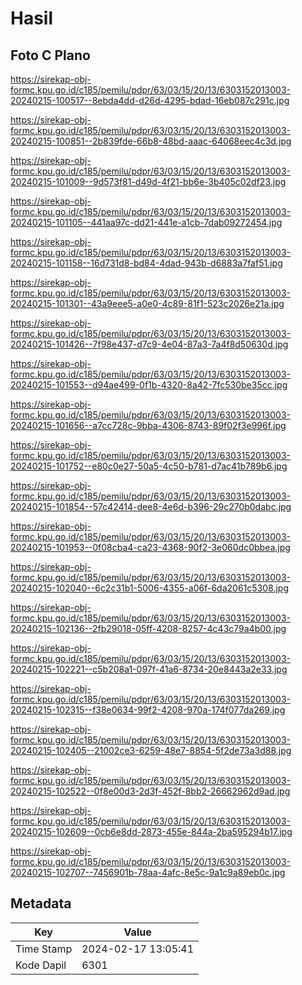 # Hasil

## Foto C Plano

https://sirekap-obj-formc.kpu.go.id/c185/pemilu/pdpr/63/03/15/20/13/6303152013003-20240215-100517--8ebda4dd-d26d-4295-bdad-16eb087c291c.jpg

https://sirekap-obj-formc.kpu.go.id/c185/pemilu/pdpr/63/03/15/20/13/6303152013003-20240215-100851--2b839fde-66b8-48bd-aaac-64068eec4c3d.jpg

https://sirekap-obj-formc.kpu.go.id/c185/pemilu/pdpr/63/03/15/20/13/6303152013003-20240215-101009--9d573f81-d49d-4f21-bb6e-3b405c02df23.jpg

https://sirekap-obj-formc.kpu.go.id/c185/pemilu/pdpr/63/03/15/20/13/6303152013003-20240215-101105--441aa97c-dd21-441e-a1cb-7dab09272454.jpg

https://sirekap-obj-formc.kpu.go.id/c185/pemilu/pdpr/63/03/15/20/13/6303152013003-20240215-101158--16d731d8-bd84-4dad-943b-d6883a7faf51.jpg

https://sirekap-obj-formc.kpu.go.id/c185/pemilu/pdpr/63/03/15/20/13/6303152013003-20240215-101301--43a9eee5-a0e0-4c89-81f1-523c2026e21a.jpg

https://sirekap-obj-formc.kpu.go.id/c185/pemilu/pdpr/63/03/15/20/13/6303152013003-20240215-101426--7f98e437-d7c9-4e04-87a3-7a4f8d50630d.jpg

https://sirekap-obj-formc.kpu.go.id/c185/pemilu/pdpr/63/03/15/20/13/6303152013003-20240215-101553--d94ae499-0f1b-4320-8a42-7fc530be35cc.jpg

https://sirekap-obj-formc.kpu.go.id/c185/pemilu/pdpr/63/03/15/20/13/6303152013003-20240215-101656--a7cc728c-9bba-4306-8743-89f02f3e996f.jpg

https://sirekap-obj-formc.kpu.go.id/c185/pemilu/pdpr/63/03/15/20/13/6303152013003-20240215-101752--e80c0e27-50a5-4c50-b781-d7ac41b789b6.jpg

https://sirekap-obj-formc.kpu.go.id/c185/pemilu/pdpr/63/03/15/20/13/6303152013003-20240215-101854--57c42414-dee8-4e6d-b396-29c270b0dabc.jpg

https://sirekap-obj-formc.kpu.go.id/c185/pemilu/pdpr/63/03/15/20/13/6303152013003-20240215-101953--0f08cba4-ca23-4368-90f2-3e060dc0bbea.jpg

https://sirekap-obj-formc.kpu.go.id/c185/pemilu/pdpr/63/03/15/20/13/6303152013003-20240215-102040--6c2c31b1-5006-4355-a06f-6da2061c5308.jpg

https://sirekap-obj-formc.kpu.go.id/c185/pemilu/pdpr/63/03/15/20/13/6303152013003-20240215-102136--2fb29018-05ff-4208-8257-4c43c79a4b00.jpg

https://sirekap-obj-formc.kpu.go.id/c185/pemilu/pdpr/63/03/15/20/13/6303152013003-20240215-102221--c5b208a1-097f-41a6-8734-20e8443a2e33.jpg

https://sirekap-obj-formc.kpu.go.id/c185/pemilu/pdpr/63/03/15/20/13/6303152013003-20240215-102315--f38e0634-99f2-4208-970a-174f077da269.jpg

https://sirekap-obj-formc.kpu.go.id/c185/pemilu/pdpr/63/03/15/20/13/6303152013003-20240215-102405--21002ce3-6259-48e7-8854-5f2de73a3d88.jpg

https://sirekap-obj-formc.kpu.go.id/c185/pemilu/pdpr/63/03/15/20/13/6303152013003-20240215-102522--0f8e00d3-2d3f-452f-8bb2-26662962d9ad.jpg

https://sirekap-obj-formc.kpu.go.id/c185/pemilu/pdpr/63/03/15/20/13/6303152013003-20240215-102609--0cb6e8dd-2873-455e-844a-2ba595294b17.jpg

https://sirekap-obj-formc.kpu.go.id/c185/pemilu/pdpr/63/03/15/20/13/6303152013003-20240215-102707--7456901b-78aa-4afc-8e5c-9a1c9a89eb0c.jpg


## Metadata

| Key        | Value               |
| ---------- | ------------------- |
| Time Stamp | 2024-02-17 13:05:41 |
| Kode Dapil | 6301                |



